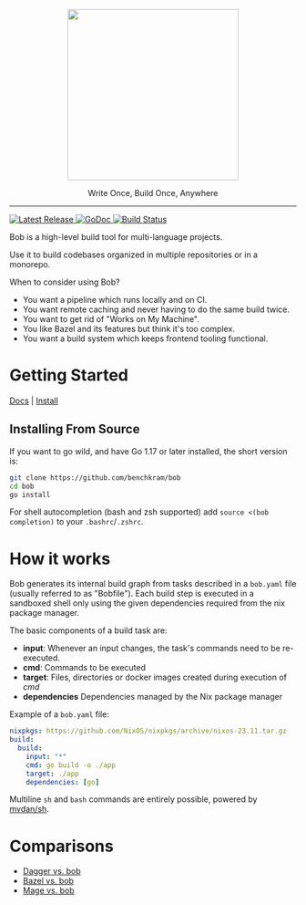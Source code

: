 <p align="center">
  <img  width="300" src="https://bob.build/docs/img/logo.svg" />
</p>
<p align="center">
Write Once, Build Once, Anywhere
</p>

---

<p>
    <a href="https://github.com/benchkram/bob/releases">
        <img src="https://img.shields.io/github/release/benchkram/bob.svg" alt="Latest Release">
    </a>
    <a href="https://pkg.go.dev/github.com/benchkram/bob?tab=doc">
        <img src="https://godoc.org/github.com/golang/gddo?status.svg" alt="GoDoc">
    </a>
    <a href="https://github.com/benchkram/bob/actions">
        <img src="https://github.com/benchkram/bob/actions/workflows/main.yml/badge.svg" alt="Build Status">
    </a>
</p>

Bob is a high-level build tool for multi-language projects.

Use it to build codebases organized in multiple repositories or in a monorepo.

When to consider using Bob?

- You want a pipeline which runs locally and on CI.
- You want remote caching and never having to do the same build twice.
- You want to get rid of "Works on My Machine".
- You like Bazel and its features but think it's too complex.
- You want a build system which keeps frontend tooling functional.

# Getting Started

[Docs](https://bob.build/docs/) | [Install](https://bob.build/docs/getting-started/installation/)

## Installing From Source

If you want to go wild, and have Go 1.17 or later installed, the short version is:

```bash
git clone https://github.com/benchkram/bob
cd bob
go install
```

For shell autocompletion (bash and zsh supported) add `source <(bob completion)` to your `.bashrc`/`.zshrc`.

# How it works

Bob generates its internal build graph from tasks described in a `bob.yaml` file (usually referred to as "Bobfile").
Each build step is executed in a sandboxed shell only using the given dependencies required from the nix package manager.

The basic components of a build task are:

- **input**: Whenever an input changes, the task's commands need to be re-executed.
- **cmd**: Commands to be executed
- **target**: Files, directories or docker images created during execution of _cmd_
- **dependencies** Dependencies managed by the Nix package manager

Example of a `bob.yaml` file:

```yaml
nixpkgs: https://github.com/NixOS/nixpkgs/archive/nixos-23.11.tar.gz
build:
  build:
    input: "*"
    cmd: go build -o ./app
    target: ./app
    dependencies: [go]
```

Multiline `sh` and `bash` commands are entirely possible, powered by [mvdan/sh](https://github.com/mvdan/sh).

# Comparisons

- [Dagger vs. bob](https://medium.com/benchkram/dagger-vs-bob-2e917cd185d3)
- [Bazel vs. bob](https://bob.build/blog/vs-bazel)
- [Mage vs. bob](https://medium.com/benchkram/build-system-comparison-mage-vs-bob-aaf4665e3d5c)
